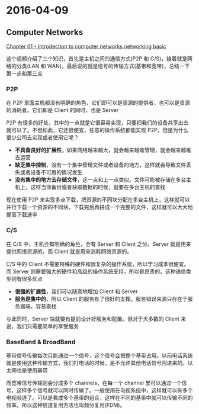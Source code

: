 # 2016-04-09

## Computer Networks

[Chapter 01 - Introdection to computer networks networking basic](https://www.youtube.com/watch?v=JvXro0dzJY8&list=PLdFppKg4UodjGN8nAhojxWyncoEdwTfqf&index=1)

这个视频介绍了三个知识，首先是主机之间的通信方式(P2P 和 C/S)，接着就是网络的分类(LAN 和 WAN)，最后说的就是信号的传输方式(基带和宽带)，总结一下第一点和第三点

### P2P

在 P2P 里面主机都没有明确的角色，它们即可以是资源的提供者，也可以是资源的消耗者。它们即是 Client 的同时，也是 Server

P2P 有很多的好处，其中的一点就是它很容易实现，只要把我们的设备共享出去就可以了。不但如此，它还很便宜，任意的操作系统都能实现 P2P，但是为什么很少公司去实现或者使用它呢？

- **不具备良好的扩展性**，如果网络越来越大，就会越来越难管理，就会越来越难去运营
- **缺乏集中控制**，没有一个集中管理文件或者设备的地方，这样就会导致文件丢失或者设备不可用的情况发生
- **没有集中的地方去存储文件**，这一点和上一点类似，文件可能被存储在多台主机上，这样当你备份或者获取数据的时候，就要在多台主机的查找

现在使用 P2P 来实现多点下载，把资源的不同块分配在多台主机上，这样就可以并行下载一个资源的不同块，下载完后再拼成一个完整的文件，这样就可以大大地提高下载速率

### C/S

在 C/S 中，主机会有明确的角色，会有 Server 和 Client 之分。Server 就是用来提供网络资源的，而 Client 就是用来消耗网络资源的。

C/S 中的 Client 不需要特殊的硬件和很复杂的操作系统，所以学习成本很便宜。而 Server 则需要强大的硬件和高级的操作系统支持，所以是昂贵的。这种通信类型则有很多优点

- **很强的扩展性**，我们可以随意地增加 Client 和 Server
- **服务是集中的**，所以 Client 的服务有了很好的支撑。服务错误来源只存在于服务器端，容易查找

与此同时，Server 端就要有提前设计好服务和配置。但对于大多数的 Client 来说，我们只需要简单的享受服务

### BaseBand & BroadBand

基带信号传输每次只能通过一个信号，这个信号会把整个基带占用。以前电话系统就是使用这种传输方式，我们打电话的时候，是不允许其他电话信号闯进来的。以太网也是使用基带

而宽带信号传输则会分成多个 channels，在每一个 channel 里可以通过一个信号，这样多个信号就可以同时传输了。一般使用在电视系统中，这样就可以有多个电视频道了。可以是看成多个基带的组合，这样在不同的基带中就可以传输不同的频率。所以这种信道复用方法也叫频分复用(FDM)。
